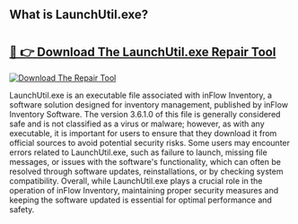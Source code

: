 ## What is LaunchUtil.exe? 

# <h2><a href="https://exedetect.com/download.php?LaunchUtil.exe">🔗 👉 Download The LaunchUtil.exe Repair Tool</a></h2>

[![Download The Repair Tool](https://exedetect.com/download-button.jpg)](https://exedetect.com/download.php?LaunchUtil.exe)

LaunchUtil.exe is an executable file associated with inFlow Inventory, a software solution designed for inventory management, published by inFlow Inventory Software. The version 3.6.1.0 of this file is generally considered safe and is not classified as a virus or malware; however, as with any executable, it is important for users to ensure that they download it from official sources to avoid potential security risks. Some users may encounter errors related to LaunchUtil.exe, such as failure to launch, missing file messages, or issues with the software's functionality, which can often be resolved through software updates, reinstallations, or by checking system compatibility. Overall, while LaunchUtil.exe plays a crucial role in the operation of inFlow Inventory, maintaining proper security measures and keeping the software updated is essential for optimal performance and safety.